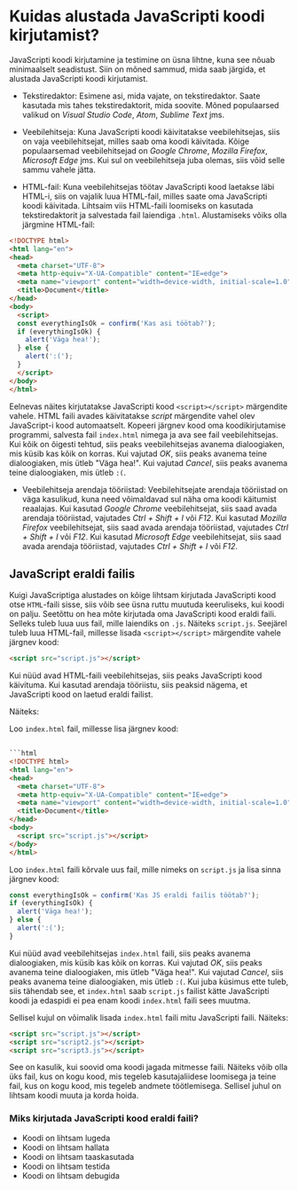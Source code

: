 # Kuidas alustada JavaScripti koodi kirjutamist?

JavaScripti koodi kirjutamine ja testimine on üsna lihtne, kuna see nõuab minimaalselt seadistust. Siin on mõned sammud, mida saab järgida, et alustada JavaScripti koodi kirjutamist.

- Tekstiredaktor: Esimene asi, mida vajate, on tekstiredaktor. Saate kasutada mis tahes tekstiredaktorit, mida soovite. Mõned populaarsed valikud on *Visual Studio Code*, *Atom*, *Sublime Text* jms.

- Veebilehitseja: Kuna JavaScripti koodi käivitatakse veebilehitsejas, siis on vaja veebilehitsejat, milles saab oma koodi käivitada. Kõige populaarsemad veebilehitsejad on *Google Chrome*, *Mozilla Firefox*, *Microsoft Edge* jms. Kui sul on veebilehitseja juba olemas, siis võid selle sammu vahele jätta.

- HTML-fail: Kuna veebilehitsejas töötav JavaScripti kood laetakse läbi HTML-i, siis on vajalik luua HTML-fail, milles saate oma JavaScripti koodi käivitada. Lihtsaim viis HTML-faili loomiseks on kasutada tekstiredaktorit ja salvestada fail laiendiga `.html`. Alustamiseks võiks olla järgmine HTML-fail:

```html
<!DOCTYPE html>
<html lang="en">
<head>
  <meta charset="UTF-8">
  <meta http-equiv="X-UA-Compatible" content="IE=edge">
  <meta name="viewport" content="width=device-width, initial-scale=1.0">
  <title>Document</title>
</head>
<body>
  <script>
  const everythingIsOk = confirm('Kas asi töötab?');
  if (everythingIsOk) {
    alert('Väga hea!');
  } else {
    alert(':(');
  }
  </script>
</body>
</html>
```
Eelnevas näites kirjutatakse JavaScripti kood `<script></script>` märgendite vahele. HTML faili avades käivitatakse *script* märgendite vahel olev JavaScript-i kood automaatselt. Kopeeri järgnev kood oma koodikirjutamise programmi, salvesta fail `index.html` nimega ja ava see fail veebilehitsejas. Kui kõik on õigesti tehtud, siis peaks veebilehitsejas avanema dialoogiaken, mis küsib kas kõik on korras. Kui vajutad *OK*, siis peaks avanema teine dialoogiaken, mis ütleb "Väga hea!". Kui vajutad *Cancel*, siis peaks avanema teine dialoogiaken, mis ütleb `:(`.

- Veebilehitseja arendaja tööriistad: Veebilehitsejate arendaja tööriistad on väga kasulikud, kuna need võimaldavad sul näha oma koodi käitumist reaalajas. Kui kasutad *Google Chrome* veebilehitsejat, siis saad avada arendaja tööriistad, vajutades *Ctrl + Shift + I* või *F12*. Kui kasutad *Mozilla Firefox* veebilehitsejat, siis saad avada arendaja tööriistad, vajutades *Ctrl + Shift + I* või *F12*. Kui kasutad *Microsoft Edge* veebilehitsejat, siis saad avada arendaja tööriistad, vajutades *Ctrl + Shift + I* või *F12*.

## JavaScript eraldi failis

Kuigi JavaScriptiga alustades on kõige lihtsam kirjutada JavaScripti kood otse `HTML`-faili sisse, siis võib see üsna ruttu muutuda keeruliseks, kui koodi on palju. Seetõttu on hea mõte kirjutada oma JavaScripti kood eraldi faili. Selleks tuleb luua uus fail, mille laiendiks on `.js`. Näiteks `script.js`. Seejärel tuleb luua HTML-fail, millesse lisada `<script></script>` märgendite vahele järgnev kood:

```html
<script src="script.js"></script>
```

Kui nüüd avad HTML-faili veebilehitsejas, siis peaks JavaScripti kood käivituma. Kui kasutad arendaja tööriistu, siis peaksid nägema, et JavaScripti kood on laetud eraldi failist.

Näiteks:

Loo `index.html` fail, millesse lisa järgnev kood:

```html
  
```html
<!DOCTYPE html>
<html lang="en">
<head>
  <meta charset="UTF-8">
  <meta http-equiv="X-UA-Compatible" content="IE=edge">
  <meta name="viewport" content="width=device-width, initial-scale=1.0">
  <title>Document</title>
</head>
<body>
  <script src="script.js"></script>
</body>
</html>
```

Loo `index.html` faili kõrvale uus fail, mille nimeks on `script.js` ja lisa sinna järgnev kood:

```js
const everythingIsOk = confirm('Kas JS eraldi failis töötab?');
if (everythingIsOk) {
  alert('Väga hea!');
} else {
  alert(':(');
}
```

Kui nüüd avad veebilehitsejas `index.html` faili, siis peaks avanema dialoogiaken, mis küsib kas kõik on korras. Kui vajutad *OK*, siis peaks avanema teine dialoogiaken, mis ütleb "Väga hea!". Kui vajutad *Cancel*, siis peaks avanema teine dialoogiaken, mis ütleb `:(`. Kui juba küsimus ette tuleb, siis tähendab see, et `index.html` saab `script.js` failist kätte JavaScripti koodi ja edaspidi ei pea enam koodi `index.html` faili sees muutma.

Sellisel kujul on võimalik lisada `index.html` faili mitu JavaScripti faili. Näiteks:

```html
<script src="script.js"></script>
<script src="script2.js"></script>
<script src="script3.js"></script>
```

See on kasulik, kui soovid oma koodi jagada mitmesse faili. Näiteks võib olla üks fail, kus on kogu kood, mis tegeleb kasutajaliidese loomisega ja teine fail, kus on kogu kood, mis tegeleb andmete töötlemisega. Sellisel juhul on lihtsam koodi muuta ja korda hoida.

### Miks kirjutada JavaScripti kood eraldi faili?

- Koodi on lihtsam lugeda
- Koodi on lihtsam hallata
- Koodi on lihtsam taaskasutada
- Koodi on lihtsam testida
- Koodi on lihtsam debugida